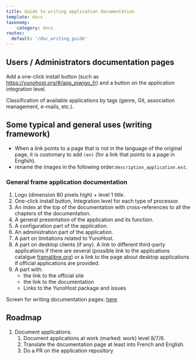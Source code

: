 ```yaml
---
title: Guide to writing application documentation
template: docs
taxonomy:
    category: docs
routes:
  default: '/doc_writing_guide'
---
```


## Users / Administrators documentation pages

Add a one-click install button (such as https://yunohost.org/#/app_piwigo_fr) and a button on the application integration level.

Classification of available applications by tags (genre, Git, association management, e-mails, etc.).

## Some typical and general uses (writing framework)

 + When a link points to a page that is not in the language of the original page, it is customary to add `(en)` (for a link that points to a page in English).
 + rename the images in the following order:`description_application.ext`.

### General frame application documentation

 1. Logo (dimension 80 pixels high) + level 1 title.
 1. One-click install button, Integration level for each type of processor.
 1. An index at the top of the documentation with cross-references to all the chapters of the documentation.
 1. A general presentation of the application and its function.
 2. A configuration part of the application.
 1. An administration part of the application.
 1. A part on limitations related to YunoHost.
 1. A part on desktop clients (if any). A link to different third-party applications if there are several (possible link to the applications catalgue [framalibre.org](https://framalibre.org)) or a link to the page about desktop applications if official applications are provided.
 1. A part with:
    - the link to the official site
    - the link to the documentation
    - Links to the YunoHost package and issues

Screen for writing documentation pages: [here](/app_writing_guide)

## Roadmap

1. Document applications.
   1. Document applications at work (marked: work) level 8/7/6.
   1. Translate the documentation page at least into French and English.
   1. Do a PR on the application repository
